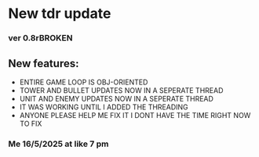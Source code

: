 # New tdr update 
### ver 0.8rBROKEN
## New features:
- ENTIRE GAME LOOP IS OBJ-ORIENTED
- TOWER AND BULLET UPDATES NOW IN A SEPERATE THREAD
- UNIT AND ENEMY UPDATES NOW IN A SEPERATE THREAD
- IT WAS WORKING UNTIL I ADDED THE THREADING
- ANYONE PLEASE HELP ME FIX IT I DONT HAVE THE TIME RIGHT NOW TO FIX
### Me 16/5/2025 at like 7 pm
